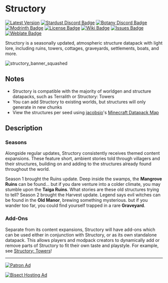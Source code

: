 # Structory

[![Latest Version](https://img.shields.io/github/v/release/Stardust-Labs-MC/Structory?color=blueviolet&logo=github "View latest release")](https://github.com/Stardust-Labs-MC/Structory/releases) [![Stardust Discord Badge](https://img.shields.io/discord/738046951236567162?color=blue&logo=discord&label=Stardust "Join our Discord Server")](https://discord.gg/stardustlabs) [![Botany Discord Badge](https://img.shields.io/discord/877272525476888606?color=blue&logo=discord&label=Botany "Join our Discord Server")](https://discord.gg/jfGMW8rEAa) [![Modrinth Badge](https://img.shields.io/modrinth/dt/structory?label=Modrinth&logo=modrinth "View our Modrinth page")](https://modrinth.com/mod/structory) [![License Badge](https://img.shields.io/badge/license-Stardust_Labs-green "View the Stardust Labs License")](https://github.com/Stardust-Labs-MC/license) [![Wiki Badge](https://img.shields.io/badge/wiki-Miraheze-yellow "View our Wiki")](https://discord.gg/stardustlabs) [![Issues Badge](https://img.shields.io/github/issues/Stardust-Labs-MC/Structory?color=orange&logo=github "View or open an issue")](https://github.com/Stardust-Labs-MC/Structory/issues) [![Weblate Badge](https://img.shields.io/weblate/progress/stardust-labs?server=https%3A%2F%2Fweblate.catter.dev&logo=weblate "Translate here")](https://weblate.catter.dev/projects/stardust-labs)

Structory is a seasonally updated, atmospheric structure datapack with light lore, including ruins, towers, cottages, graveyards, settlements, boats, and more.

![structory_banner_squashed](https://user-images.githubusercontent.com/63272345/224812190-ce2bdf64-43d2-4630-9f2c-723016eb8db8.png)

## Notes
- Structory is compatible with the majority of worldgen and structure datapacks, such as Terralith or Structory: Towers
- You can add Structory to existing worlds, but structures will only generate in new chunks
- View the structures per seed using [jacobsjo](https://github.com/jacobsjo)'s [Minecraft Datapack Map](https://map.jacobsjo.eu/)

## Description
### Seasons
Alongside regular updates, Structory consistently receives themed content expansions. These feature short, ambient stories told through villagers and their structures, building on and adding to the structures already found throughout the world. 

Season 1 brought the Ruins update. Deep inside the swamps, the **Mangrove Ruins** can be found... but if you dare venture into a colder climate, you may stumble upon the **Taiga Ruins**. What stories are these old structures trying to tell? Season 2 brought the Harvest update. Legend says evil witches can be found in the **Old Manor**, brewing something mysterious. but if you wander too far, you could find yourself trapped in a rare **Graveyard**.

### Add-Ons
Separate from its content expansions, Structory will have add-ons which can be used either in conjunction with Structory, or as its own standalone datapack. This allows players and modpack creators to dynamically add or remove parts of Structory to fit their own taste and playstyle. For example, see [Structory: Towers](https://github.com/Stardust-Labs-MC/Structory-Towers)!
__ __

[![Patron Ad](https://user-images.githubusercontent.com/63272345/224786738-7baefaf8-267f-41b6-8ac5-53cc4bd5707e.png "Join Botany's Patreon!")](https://www.patreon.com/BotanyDev)

[![Bisect Hosting Ad](https://user-images.githubusercontent.com/63272345/224813333-31824d30-ff0a-4e11-bd56-242d4fd79f44.png "Use code BOTANY")](https://www.bisecthosting.com/Botany)
